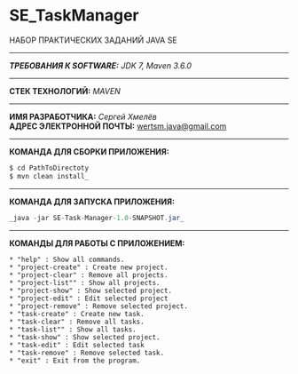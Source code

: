 # SE_TaskManager
НАБОР ПРАКТИЧЕСКИХ ЗАДАНИЙ JAVA SE
***
**_ТРЕБОВАНИЯ К SOFTWARE:_**
_JDK 7, Maven 3.6.0_
***
**СТЕК ТЕХНОЛОГИЙ:**
_MAVEN_
***
**ИМЯ РАЗРАБОТЧИКА:** _Сергей Хмелёв_<br/>
**АДРЕС ЭЛЕКТРОННОЙ ПОЧТЫ:** wertsm.java@gmail.com
***
**КОМАНДА ДЛЯ СБОРКИ ПРИЛОЖЕНИЯ:** 
```sh
$ cd PathToDirectoty
$ mvn clean install_
```

***
**КОМАНДА ДЛЯ ЗАПУСКА ПРИЛОЖЕНИЯ:**
```java
_java -jar SE-Task-Manager-1.0-SNAPSHOT.jar_
```
***
**КОМАНДЫ ДЛЯ РАБОТЫ С ПРИЛОЖЕНИЕМ:**

    * "help" : Show all commands.
    * "project-create" : Create new project.
    * "project-clear" : Remove all projects.
    * "project-list"" : Show all projects.
    * "project-show" : Show selected project.
    * "project-edit" : Edit selected project
    * "project-remove" : Remove selected project.
    * "task-create" : Create new task.
    * "task-clear" : Remove all tasks.
    * "task-list"" : Show all tasks.
    * "task-show" : Show selected project.
    * "task-edit" : Edit selected task
    * "task-remove" : Remove selected task.
    * "exit" : Exit from the program.
